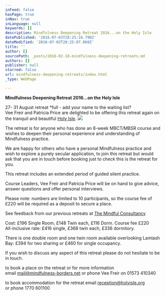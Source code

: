 ```yaml
---
inFeed: false
hasPage: true
inNav: true
inLanguage: null
keywords: []
description: Mindfulness Deepening Retreat 2016...on the Holy Isle
datePublished: '2016-07-03T20:25:16.790Z'
dateModified: '2016-07-03T20:25:07.060Z'
title: ''
author: []
sourcePath: _posts/2016-02-18-mindfulness-deepening-retreats.md
authors: []
publisher: null
starred: false
url: mindfulness-deepening-retreats/index.html
_type: WebPage

---
```

**Mindfulness Deepening Retreat 2016...on the Holy Isle**

27- 31 August retreat \*full - add your name to the waiting list?   
Vee Freir and Patricia Price are delighted to be offering this retreat again on the tranquil and beautiful [Holy Isle][0].
![](https://the-grid-user-content.s3-us-west-2.amazonaws.com/5ab00ce3-bc7c-44f1-bc3d-9a8b8c56e3f4.JPG)

The retreat is for anyone who has done an 8-week MBCT/MBSR course and wishes to deepen their personal experience and understanding of Mindfulness practice. 

We are happy for others who have a personal Mindfulness practice and wish to explore a purely secular application, to join this retreat but would ask that you are in touch before booking just to check this is the retreat for you. 

This retreat includes an extended period of guided silent practice. 

Course Leaders, Vee Freir and Patricia Price will be on hand to give advice, answer questions and offer personal interviews. 

Please note: numbers are limited to 10 participants, so the course fee of £220 will be required as a deposit to secure a place. 

See feedback from our previous retreats at [The Mindful Consultancy][1]

Cost: £196 Single Room, £148 Twin each, £116 Dorm. Course fee £220  
All-inclusive rate: £416 single, £368 twin each, £336 dormitory. 

There is one double room and one twin room available overlooking Lamlash Bay: £394 for two sharing or £460 for single occupancy.

If you wish to discuss any aspect of this retreat please do not hesitate to be in touch. 

to book a place on the retreat or for more information   
email mail@mindfulness-borders.net or phone Vee Freir on 01573 410340

to book accommodation for the retreat email [reception@holyisle.org][2]  
or phone 1770 601100

[0]: https://en.wikipedia.org/wiki/Holy_Isle,_Firth_of_Clyde
[1]: http://www.themindfulconsultancy.co.uk/
[2]: reception@holyisle.org